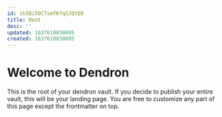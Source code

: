 ```yaml
---
id: ik5Bi5OCTsmfKfq5JQtEB
title: Root
desc: ''
updated: 1637610830605
created: 1637610830605
---
```

# Welcome to Dendron

This is the root of your dendron vault. If you decide to publish your entire vault, this will be your landing page. You are free to customize any part of this page except the frontmatter on top. 
